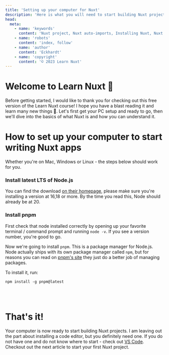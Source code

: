```yaml
---
title: 'Setting up your computer for Nuxt'
description: 'Here is what you will need to start building Nuxt projects on your computer'
head:
  meta:
    - name: 'keywords'
      content: 'Nuxt project, Nuxt auto-imports, Installing Nuxt, Nuxt Node.js, Nuxt 3'
    - name: 'robots'
      content: 'index, follow'
    - name: 'author'
      content: 'Eckhardt'
    - name: 'copyright'
      content: '© 2023 Learn Nuxt'
---
```


# <span class="text-colorful">Welcome</span> to Learn Nuxt 👋
Before getting started, I would like to thank you for checking out this free version of the Learn Nuxt course! I hope you have a blast reading it and learn many new things 🚀. Let's first get your PC setup and ready to go, then we'll dive into the basics of what Nuxt is and how you can understand it.

# How to set up your computer to start writing Nuxt apps
Whether you're on Mac, Windows or Linux - the steps below should work for you.

### Install latest LTS of Node.js
You can find the download [on their homepage](https://nodejs.org), please make sure you're installing a version at 16,18 or more. By the time you read this, Node should already be at 20.

### Install pnpm
First check that node installed correctly by opening up your favorite terminal / command prompt and running `node -v`. If you see a version number, you're good to go.

Now we're going to install `pnpm`. This is a package manager for Node.js. Node actually ships with its own package manager called `npm`, but for reasons you can read on [pnpm's site](https://pnpmjs.org) they just do a better job of managing packages.

To install it, run:

```bash{}[~]
npm install -g pnpm@latest
```

<br><br>

# That's it!
Your computer is now ready to start building Nuxt projects. I am leaving out the part about installing a code editor, but you definitely need one. If you do not have one and do not know where to start - check out [VS Code](https://code.visualstudio.com/). Checkout out the next article to start your first Nuxt project.
